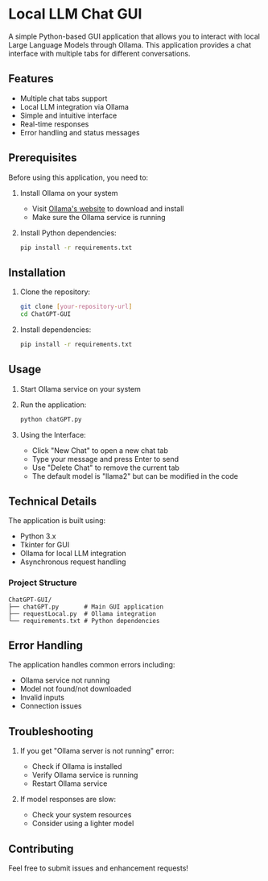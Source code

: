 # Local LLM Chat GUI

A simple Python-based GUI application that allows you to interact with local Large Language Models through Ollama. This application provides a chat interface with multiple tabs for different conversations.

## Features

- Multiple chat tabs support
- Local LLM integration via Ollama
- Simple and intuitive interface
- Real-time responses
- Error handling and status messages

## Prerequisites

Before using this application, you need to:

1. Install Ollama on your system
   - Visit [Ollama's website](https://ollama.ai/) to download and install
   - Make sure the Ollama service is running

2. Install Python dependencies:
   ```bash
   pip install -r requirements.txt
   ```

## Installation

1. Clone the repository:
   ```bash
   git clone [your-repository-url]
   cd ChatGPT-GUI
   ```

2. Install dependencies:
   ```bash
   pip install -r requirements.txt
   ```

## Usage

1. Start Ollama service on your system

2. Run the application:
   ```bash
   python chatGPT.py
   ```

3. Using the Interface:
   - Click "New Chat" to open a new chat tab
   - Type your message and press Enter to send
   - Use "Delete Chat" to remove the current tab
   - The default model is "llama2" but can be modified in the code

## Technical Details

The application is built using:
- Python 3.x
- Tkinter for GUI
- Ollama for local LLM integration
- Asynchronous request handling

### Project Structure
```
ChatGPT-GUI/
├── chatGPT.py       # Main GUI application
├── requestLocal.py  # Ollama integration
└── requirements.txt # Python dependencies
```

## Error Handling

The application handles common errors including:
- Ollama service not running
- Model not found/not downloaded
- Invalid inputs
- Connection issues

## Troubleshooting

1. If you get "Ollama server is not running" error:
   - Check if Ollama is installed
   - Verify Ollama service is running
   - Restart Ollama service

2. If model responses are slow:
   - Check your system resources
   - Consider using a lighter model

## Contributing

Feel free to submit issues and enhancement requests!
